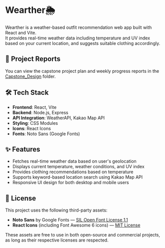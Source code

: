# Wearther🌦️

Wearther is a weather-based outfit recommendation web app built with React and Vite.  
It provides real-time weather data including temperature and UV index based on your current location, and suggests suitable clothing accordingly.

## 📑 Project Reports

You can view the capstone project plan and weekly progress reports in the [Capstone_Design](./Capstone_Design) folder.

## 🛠️ Tech Stack

- **Frontend**: React, Vite
- **Backend**: Node.js, Express
- **API Integration**: WeatherAPI, Kakao Map API
- **Styling**: CSS Modules
- **Icons**: React Icons
- **Fonts**: Noto Sans (Google Fonts)

## ✨ Features

- Fetches real-time weather data based on user's geolocation
- Displays current temperature, weather conditions, and UV index
- Provides clothing recommendations based on temperature
- Supports keyword-based location search using Kakao Map API
- Responsive UI design for both desktop and mobile users

## 📄 License

This project uses the following third-party assets:

- **Noto Sans** by Google Fonts — [SIL Open Font License 1.1](https://scripts.sil.org/OFL)
- **React Icons** (including Font Awesome 6 icons) — [MIT License](https://github.com/react-icons/react-icons)

These assets are free to use in both open-source and commercial projects, as long as their respective licenses are respected.
